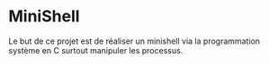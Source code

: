# MiniShell
Le but de ce projet est de réaliser un minishell via la programmation système en C surtout manipuler les processus.

